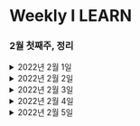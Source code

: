 # Weekly I LEARN
### 2월 첫째주, 정리
<details markdown="1">

<summary>2022년 2월 1일</summary>

- 알고리즘 </br>
    - 개념 : 병합 정렬
    - 구간 병합 (리트코드 56)
    - 단어 정렬 (백준 1161)
    - 백준 실버 4 달성!
    - 프로그래머스 레벨 1 절반 풀기 달성!
- 웹개발의 봄 (스파르타) </br>
    - Memo REST API 중 CREATE까지 구현
</details>
<details markdown="1">

<summary>2022년 2월 2일</summary>

- 알고리즘 </br>
    - 개념 : 힙 정렬
    - 유효한 애너그램 
    - 나이순 정렬 (백준 10814)
    - 수 정렬하기2 (백준 2751)
    - 이코테 정렬 (정렬 기출 파트 완료)
- 웹개발의 봄 (스파르타) </br>
    - w3 완료
</details>
    <details markdown="1">

<summary>2022년 2월 3일</summary>

- 알고리즘 </br>
    - 3째주 시험 완료
      - 더 맵게 (프로그래머스 42626)
      - 파일명 정렬 (프로그래머스 17686)
    - 이코테 (다시 풀기)
      - 뱀 (백준 3190)
- 웹개발의 봄 (스파르타) </br>
    - w4 controller, service, model 완료
- 항해톡
  - 트랜잭션, DNS
</details>
    <details markdown="1">

<summary>2022년 2월 4일</summary>

- 알고리즘 </br>
    - 이진 탐색
      - 이진 검색 
      - 회전 정렬된 배열 검색
      - 두 배열의 교집합
    - 이코테
      - 경쟁적 전염(백준 18405)
      - 연산자 끼워넣기 (백준 14888 )

</details>
    <details markdown="1">

<summary>2022년 2월 5일</summary>

- 알고리즘 </br>
    - 이진 탐색
      - 예산 (백준 2512)
      - 나무자르기 (백준 2805)
      - 랜선자르기 (백준 1654)
      - 이코테 기출 정렬 4문제
      - 이코테 그리디 파트
- 웹개발의 봄 (스파르타)</br>
  - 4-13 완료

</details>